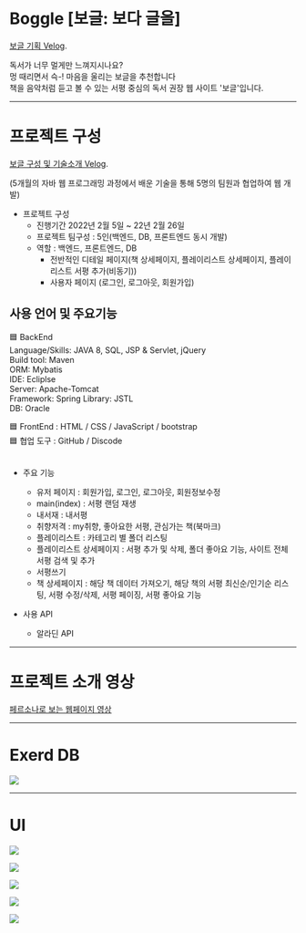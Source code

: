 # Boggle [보글: 보다 글을]
[보글 기획 Velog](https://velog.io/@may_yun/3%EC%B0%A8-%ED%94%84%EB%A1%9C%EC%A0%9D%ED%8A%B8-%ED%8C%80-%ED%94%84%EB%A1%9C%EC%A0%9D%ED%8A%B8-Boggle-%EC%84%9C%ED%8F%89-%EC%9E%AC%EC%83%9D-%EC%9B%B9%EC%82%AC%EC%9D%B4%ED%8A%B8-%EA%B8%B0%ED%9A%8D-%EB%B0%8F-Front-End).

독서가 너무 멀게만 느껴지시나요?<br>
멍 때리면서 슥-! 마음을 울리는 보글을 추천합니다<br>
책을 음악처럼 듣고 볼 수 있는 서평 중심의 독서 권장 웹 사이트 '보글'입니다.<br>

---

# 프로젝트 구성 
[보글 구성 및 기술소개 Velog](https://velog.io/@may_yun/3%EC%B0%A8-%ED%94%84%EB%A1%9C%EC%A0%9D%ED%8A%B8-%ED%8C%80-%ED%94%84%EB%A1%9C%EC%A0%9D%ED%8A%B8-Boggle-%EC%84%9C%ED%8F%89-%EC%9E%AC%EC%83%9D-%EC%9B%B9%EC%82%AC%EC%9D%B4%ED%8A%B8-%EA%B8%B0%EC%88%A0-%EC%86%8C%EA%B0%9C).

(5개월의 자바 웹 프로그래밍 과정에서 배운 기술을 통해 5명의 팀원과 협업하여 웹 개발)

- 프로젝트 구성
  - 진행기간 2022년 2월 5일 ~ 22년 2월 26일
  - 프로젝트 팀구성 : 5인(백엔드, DB, 프론트엔드 동시 개발)
  - 역할 : 백엔드, 프론트엔드, DB
    - 전반적인 디테일 페이지(책 상세페이지, 플레이리스트 상세페이지, 플레이리스트 서평 추가(비동기))
    - 사용자 페이지 (로그인, 로그아웃, 회원가입)

## 사용 언어 및 주요기능

🟦 BackEnd<br>
Language/Skills: JAVA 8, SQL, JSP & Servlet, jQuery<br>
Build tool: Maven<br>
ORM: Mybatis<br>
IDE: Ecliplse<br>
Server: Apache-Tomcat<br>
Framework: Spring
Library: JSTL<br>
DB: Oracle<br>

🟦 FrontEnd : HTML / CSS / JavaScript / bootstrap<br>
🟦 협업 도구 : GitHub / Discode<br>
<br>

- 주요 기능
  - 유저 페이지 : 회원가입, 로그인, 로그아웃, 회원정보수정
  - main(index) : 서평 랜덤 재생
  - 내서재 : 내서평
  - 취향저격 : my취향, 좋아요한 서평, 관심가는 책(북마크)
  - 플레이리스트 : 카테고리 별 폴더 리스팅
  - 플레이리스트 상세페이지 : 서평 추가 및 삭제, 폴더 좋아요 기능, 사이트 전체 서평 검색 및 추가
  - 서평쓰기
  - 책 상세페이지 : 해당 책 데이터 가져오기, 해당 책의 서평 최신순/인기순 리스팅, 서평 수정/삭제, 서평 페이징, 서평 좋아요 기능
  
- 사용 API
  - 알라딘 API
  
---

# 프로젝트 소개 영상
[페르소나로 보는 웹페이지 영상](https://velog.io/@may_yun/3%EC%B0%A8-%ED%94%84%EB%A1%9C%EC%A0%9D%ED%8A%B8-%ED%8C%80-%ED%94%84%EB%A1%9C%EC%A0%9D%ED%8A%B8-Boggle-%EC%84%9C%ED%8F%89-%EC%9E%AC%EC%83%9D-%EC%9B%B9%EC%82%AC%EC%9D%B4%ED%8A%B8-%EC%98%81%EC%83%81%EC%9C%BC%EB%A1%9C%EB%B3%B4%EB%8A%94-%EC%99%84%EC%84%B1-%ED%8E%98%EC%9D%B4%EC%A7%80)

---

# Exerd DB
![](https://velog.velcdn.com/images/may_yun/post/83c6ae95-982f-4d77-ab21-9e56cf13f83a/image.png)

---

# UI
![](https://velog.velcdn.com/images/may_yun/post/2360316d-d3b6-40ae-b97b-3d4054bbe0bc/image.png)

![](https://velog.velcdn.com/images/may_yun/post/b6c3d514-bfc8-41e6-a58d-725a9d6c25ba/image.png)

![](https://velog.velcdn.com/images/may_yun/post/de471077-9c9c-4a52-b95c-5aabfe6a7314/image.png)

![](https://velog.velcdn.com/images/may_yun/post/86817a8f-a89a-408a-908c-083f5f713f31/image.png)


![](https://velog.velcdn.com/images/may_yun/post/8d2b84b2-f848-4ab3-a1d9-21ab36b95c2c/image.png)


